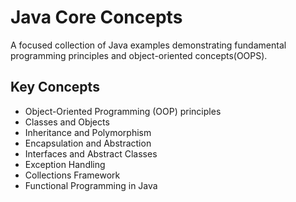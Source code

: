 # Java Core Concepts

A focused collection of Java examples demonstrating fundamental programming principles and object-oriented concepts(OOPS).

## Key Concepts

- Object-Oriented Programming (OOP) principles
- Classes and Objects
- Inheritance and Polymorphism
- Encapsulation and Abstraction
- Interfaces and Abstract Classes
- Exception Handling
- Collections Framework
- Functional Programming in Java
